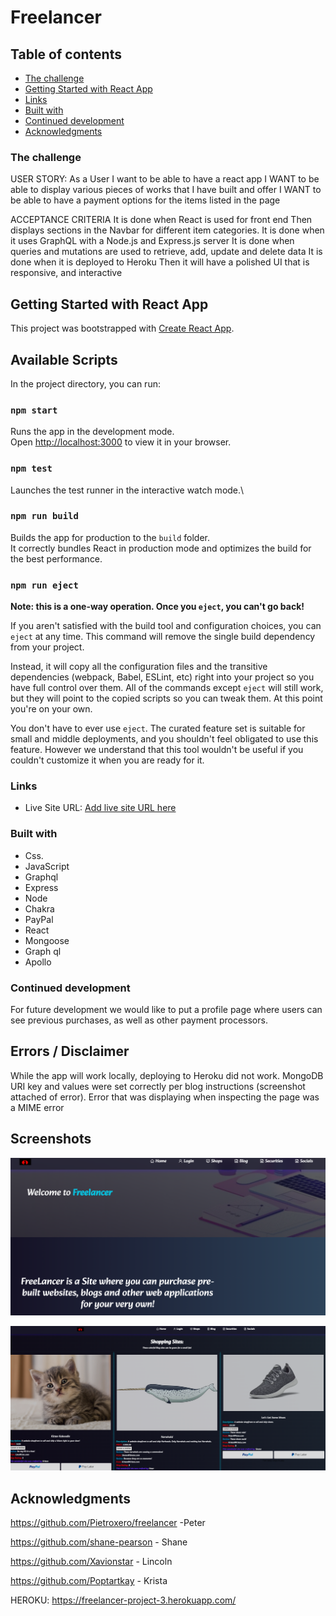 
# Freelancer

## Table of contents

  - [The challenge](#the-challenge)
  - [Getting Started with React App](#getting-started-with-react-app)
  - [Links](#links)
  - [Built with](#built-with)
  - [Continued development](#continued-development)
- [Acknowledgments](#acknowledgments)





### The challenge

USER STORY:
As a User I want to be able to have a react app
I WANT to be able to display various pieces of works that I have built and offer
I WANT to be able to have a payment options for the items listed in the page


ACCEPTANCE CRITERIA
It is done when React is used for front end
Then displays sections in the Navbar for different item categories.
It is done when it uses GraphQL with a Node.js and Express.js server
It is done when queries and mutations are used to retrieve, add, update and delete data
It is done when it is deployed to Heroku
Then it will have a polished UI that is responsive, and interactive



## Getting Started with React App

This project was bootstrapped with [Create React App](https://github.com/facebook/create-react-app).

## Available Scripts

In the project directory, you can run:

### `npm start`

Runs the app in the development mode.\
Open [http://localhost:3000](http://localhost:3000) to view it in your browser.


### `npm test`

Launches the test runner in the interactive watch mode.\

### `npm run build`

Builds the app for production to the `build` folder.\
It correctly bundles React in production mode and optimizes the build for the best performance.

### `npm run eject`

**Note: this is a one-way operation. Once you `eject`, you can't go back!**

If you aren't satisfied with the build tool and configuration choices, you can `eject` at any time. This command will remove the single build dependency from your project.

Instead, it will copy all the configuration files and the transitive dependencies (webpack, Babel, ESLint, etc) right into your project so you have full control over them. All of the commands except `eject` will still work, but they will point to the copied scripts so you can tweak them. At this point you're on your own.

You don't have to ever use `eject`. The curated feature set is suitable for small and middle deployments, and you shouldn't feel obligated to use this feature. However we understand that this tool wouldn't be useful if you couldn't customize it when you are ready for it.


### Links

- Live Site URL: [Add live site URL here](https://your-live-site-url.com)



### Built with

- Css. 
- JavaScript 
- Graphql
- Express
- Node
- Chakra
- PayPal
- React
- Mongoose
- Graph ql
- Apollo


### Continued development
For future development we would like to put a profile page where users can see previous purchases, as well as other payment processors.

## Errors / Disclaimer

While the app will work locally, deploying to Heroku did not work. MongoDB URI key and values were set correctly per blog instructions (screenshot attached of error). Error that was displaying when inspecting the page was a MIME error


## Screenshots

![Screenshot](./client/src/Assets/freelancerlanding.png)

![Screenshot](./client/src/Assets/freelancer_shops.png)


## Acknowledgments

https://github.com/Pietroxero/freelancer -Peter

https://github.com/shane-pearson - Shane

https://github.com/Xavionstar - Lincoln

https://github.com/Poptartkay - Krista

HEROKU: https://freelancer-project-3.herokuapp.com/ 